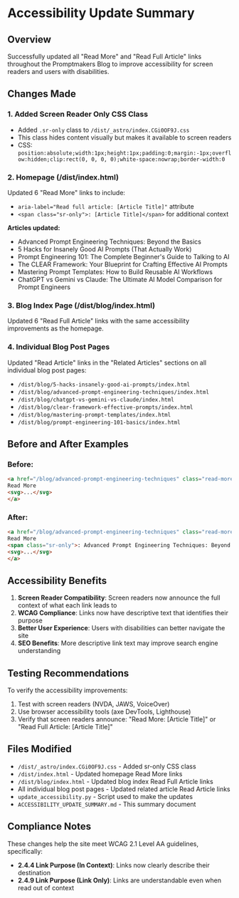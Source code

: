 # Accessibility Update Summary

## Overview
Successfully updated all "Read More" and "Read Full Article" links throughout the Promptmakers Blog to improve accessibility for screen readers and users with disabilities.

## Changes Made

### 1. Added Screen Reader Only CSS Class
- Added `.sr-only` class to `/dist/_astro/index.CGi0OF9J.css` 
- This class hides content visually but makes it available to screen readers
- CSS: `position:absolute;width:1px;height:1px;padding:0;margin:-1px;overflow:hidden;clip:rect(0, 0, 0, 0);white-space:nowrap;border-width:0`

### 2. Homepage (/dist/index.html)
Updated 6 "Read More" links to include:
- `aria-label="Read full article: [Article Title]"` attribute
- `<span class="sr-only">: [Article Title]</span>` for additional context

**Articles updated:**
- Advanced Prompt Engineering Techniques: Beyond the Basics
- 5 Hacks for Insanely Good AI Prompts (That Actually Work)
- Prompt Engineering 101: The Complete Beginner's Guide to Talking to AI
- The CLEAR Framework: Your Blueprint for Crafting Effective AI Prompts
- Mastering Prompt Templates: How to Build Reusable AI Workflows
- ChatGPT vs Gemini vs Claude: The Ultimate AI Model Comparison for Prompt Engineers

### 3. Blog Index Page (/dist/blog/index.html)
Updated 6 "Read Full Article" links with the same accessibility improvements as the homepage.

### 4. Individual Blog Post Pages
Updated "Read Article" links in the "Related Articles" sections on all individual blog post pages:
- `/dist/blog/5-hacks-insanely-good-ai-prompts/index.html`
- `/dist/blog/advanced-prompt-engineering-techniques/index.html`
- `/dist/blog/chatgpt-vs-gemini-vs-claude/index.html`
- `/dist/blog/clear-framework-effective-prompts/index.html`
- `/dist/blog/mastering-prompt-templates/index.html`
- `/dist/blog/prompt-engineering-101-basics/index.html`

## Before and After Examples

### Before:
```html
<a href="/blog/advanced-prompt-engineering-techniques" class="read-more" data-astro-cid-j7pv25f6>
Read More
<svg>...</svg>
</a>
```

### After:
```html
<a href="/blog/advanced-prompt-engineering-techniques" class="read-more" aria-label="Read full article: Advanced Prompt Engineering Techniques: Beyond the Basics" data-astro-cid-j7pv25f6>
Read More
<span class="sr-only">: Advanced Prompt Engineering Techniques: Beyond the Basics</span>
<svg>...</svg>
</a>
```

## Accessibility Benefits

1. **Screen Reader Compatibility**: Screen readers now announce the full context of what each link leads to
2. **WCAG Compliance**: Links now have descriptive text that identifies their purpose
3. **Better User Experience**: Users with disabilities can better navigate the site
4. **SEO Benefits**: More descriptive link text may improve search engine understanding

## Testing Recommendations

To verify the accessibility improvements:
1. Test with screen readers (NVDA, JAWS, VoiceOver)
2. Use browser accessibility tools (axe DevTools, Lighthouse)
3. Verify that screen readers announce: "Read More: [Article Title]" or "Read Full Article: [Article Title]"

## Files Modified

- `/dist/_astro/index.CGi0OF9J.css` - Added sr-only CSS class
- `/dist/index.html` - Updated homepage Read More links
- `/dist/blog/index.html` - Updated blog index Read Full Article links
- All individual blog post pages - Updated related article Read Article links
- `update_accessibility.py` - Script used to make the updates
- `ACCESSIBILITY_UPDATE_SUMMARY.md` - This summary document

## Compliance Notes

These changes help the site meet WCAG 2.1 Level AA guidelines, specifically:
- **2.4.4 Link Purpose (In Context)**: Links now clearly describe their destination
- **2.4.9 Link Purpose (Link Only)**: Links are understandable even when read out of context
